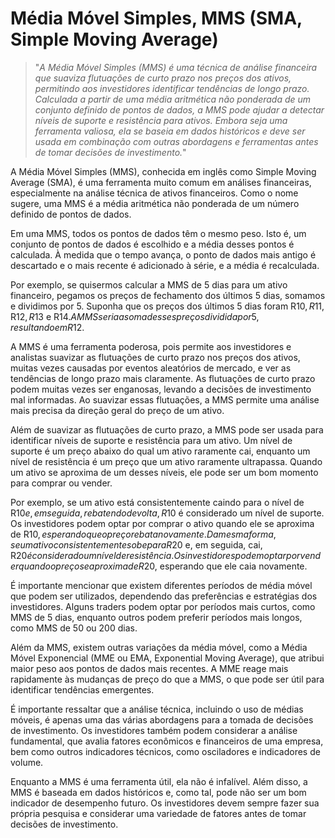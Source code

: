 # Média Móvel Simples, MMS (SMA, Simple Moving Average)

>"*A Média Móvel Simples (MMS) é uma técnica de análise financeira que suaviza flutuações de curto prazo nos preços dos ativos, permitindo aos investidores identificar tendências de longo prazo. Calculada a partir de uma média aritmética não ponderada de um conjunto definido de pontos de dados, a MMS pode ajudar a detectar níveis de suporte e resistência para ativos. Embora seja uma ferramenta valiosa, ela se baseia em dados históricos e deve ser usada em combinação com outras abordagens e ferramentas antes de tomar decisões de investimento.*"

A Média Móvel Simples (MMS), conhecida em inglês como Simple Moving Average (SMA), é uma ferramenta muito comum em análises financeiras, especialmente na análise técnica de ativos financeiros. Como o nome sugere, uma MMS é a média aritmética não ponderada de um número definido de pontos de dados.

Em uma MMS, todos os pontos de dados têm o mesmo peso. Isto é, um conjunto de pontos de dados é escolhido e a média desses pontos é calculada. À medida que o tempo avança, o ponto de dados mais antigo é descartado e o mais recente é adicionado à série, e a média é recalculada.

Por exemplo, se quisermos calcular a MMS de 5 dias para um ativo financeiro, pegamos os preços de fechamento dos últimos 5 dias, somamos e dividimos por 5. Suponha que os preços dos últimos 5 dias foram R$10, R$11, R$12, R$13 e R$14. A MMS seria a soma desses preços dividida por 5, resultando em R$12.

A MMS é uma ferramenta poderosa, pois permite aos investidores e analistas suavizar as flutuações de curto prazo nos preços dos ativos, muitas vezes causadas por eventos aleatórios de mercado, e ver as tendências de longo prazo mais claramente. As flutuações de curto prazo podem muitas vezes ser enganosas, levando a decisões de investimento mal informadas. Ao suavizar essas flutuações, a MMS permite uma análise mais precisa da direção geral do preço de um ativo.

Além de suavizar as flutuações de curto prazo, a MMS pode ser usada para identificar níveis de suporte e resistência para um ativo. Um nível de suporte é um preço abaixo do qual um ativo raramente cai, enquanto um nível de resistência é um preço que um ativo raramente ultrapassa. Quando um ativo se aproxima de um desses níveis, ele pode ser um bom momento para comprar ou vender.

Por exemplo, se um ativo está consistentemente caindo para o nível de R$10 e, em seguida, rebatendo de volta, R$10 é considerado um nível de suporte. Os investidores podem optar por comprar o ativo quando ele se aproxima de R$10, esperando que o preço rebata novamente. Da mesma forma, se um ativo consistentemente sobe para R$20 e, em seguida, cai, R$20 é considerado um nível de resistência. Os investidores podem optar por vender quando o preço se aproxima de R$20, esperando que ele caia novamente.

É importante mencionar que existem diferentes períodos de média móvel que podem ser utilizados, dependendo das preferências e estratégias dos investidores. Alguns traders podem optar por períodos mais curtos, como MMS de 5 dias, enquanto outros podem preferir períodos mais longos, como MMS de 50 ou 200 dias.

Além da MMS, existem outras variações da média móvel, como a Média Móvel Exponencial (MME ou EMA, Exponential Moving Average), que atribui maior peso aos pontos de dados mais recentes. A MME reage mais rapidamente às mudanças de preço do que a MMS, o que pode ser útil para identificar tendências emergentes.

É importante ressaltar que a análise técnica, incluindo o uso de médias móveis, é apenas uma das várias abordagens para a tomada de decisões de investimento. Os investidores também podem considerar a análise fundamental, que avalia fatores econômicos e financeiros de uma empresa, bem como outros indicadores técnicos, como osciladores e indicadores de volume.

Enquanto a MMS é uma ferramenta útil, ela não é infalível. Além disso, a MMS é baseada em dados históricos e, como tal, pode não ser um bom indicador de desempenho futuro. Os investidores devem sempre fazer sua própria pesquisa e considerar uma variedade de fatores antes de tomar decisões de investimento.
